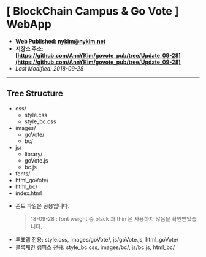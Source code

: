 # [ BlockChain Campus & Go Vote ] WebApp

- **Web Published: nykim@nykim.net**
- **저장소 주소: [https://github.com/AnnYKim/govote_pub/tree/Update_09-28](https://github.com/AnnYKim/govote_pub/tree/Update_09-28)**
- _Last Modified: 2018-09-28_

---

## Tree Structure

- css/
  - style.css
  - style_bc.css
- images/
  - goVote/
  - bc/
- js/
  - library/
  - goVote.js
  - bc.js
- fonts/
- html_goVote/
- html_bc/
- index.html

* 폰트 파일은 공용입니다.
  > 18-09-28 : font weight 중 black 과 thin 은 사용하지 않음을 확인받았습니다.
* 투표앱 전용: style.css, images/goVote/, js/goVote.js, html_goVote/
* 블록체인 캠퍼스 전용: style_bc.css, images/bc/, js/bc.js, html_bc/
